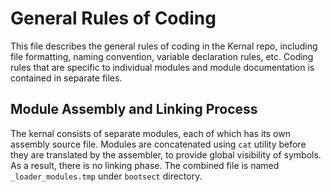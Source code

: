 
# General Rules of Coding

This file describes the general rules of coding in the Kernal repo, including file formatting, naming convention, 
variable declaration rules, etc. Coding rules that are specific to individual modules and module documentation is 
contained in separate files.

## Module Assembly and Linking Process

The kernal consists of separate modules, each of which has its own assembly source file. Modules are concatenated
using ``cat`` utility before they are translated by the assembler, to provide global visibility of symbols. As a result, 
there is no linking phase. The combined file is named ``_loader_modules.tmp`` under ``bootsect`` directory. 